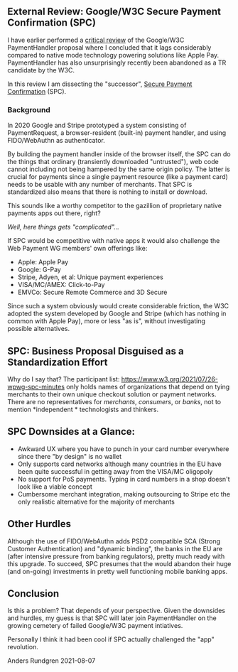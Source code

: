 ## External Review: Google/W3C Secure Payment Confirmation (SPC)
I have earlier performed a [critical review](https://github.com/cyberphone/doc/blob/gh-pages/payments/paymenthandler.md#the-w3c-paymenthandler) of the Google/W3C PaymentHandler proposal
where I concluded that it lags considerably compared to native mode technology powering solutions like Apple Pay.
PaymentHandler has also unsurprisingly recently been abandoned as a TR candidate by the W3C.

In this review I am dissecting the "successor", [Secure Payment Confirmation](https://w3c.github.io/secure-payment-confirmation/) (SPC).

### Background
In 2020 Google and Stripe prototyped a system consisting of PaymentRequest, a browser-resident (built-in)
payment handler, and using FIDO/WebAuthn as authenticator.

By building the payment handler inside of the browser itself, the SPC can do the things
that ordinary (transiently downloaded "untrusted"), web code cannot including
not being hampered by the same origin policy.  The latter is crucial for payments
since a single payment resource (like a payment card) needs to be usable with any
number of merchants.  That SPC is standardized also means that there is
nothing to install or download.

This sounds like a worthy competitor to the gazillion of proprietary native payments apps out there, right?

*Well, here things gets "complicated"...*

If SPC would be competitive with native apps it would also
challenge the Web Payment WG members' own offerings like:
- Apple: Apple Pay
- Google: G-Pay
- Stripe, Adyen, et al: Unique payment experiences
- VISA/MC/AMEX: Click-to-Pay
- EMVCo: Secure Remote Commerce and 3D Secure

Since such a system obviously would create considerable friction,
the W3C adopted the system developed by Google and Stripe (which has
nothing in common with Apple Pay), more or less "as is", without investigating
possible alternatives.

## SPC: Business Proposal Disguised as a Standardization Effort
Why do I say that? The participant list: https://www.w3.org/2021/07/26-wpwg-spc-minutes only
holds names of organizations that depend on tying merchants to their
own unique checkout solution or payment networks.
There are no representatives for *merchants*, *consumers*, or *banks*,
not to mention *independent * technologists and thinkers. 

## SPC Downsides at a Glance:
- Awkward UX where you have to punch in your card number everywhere since there "by design" is no wallet
- Only supports card networks although many countries in the EU have been quite successful in getting away from the VISA/MC oligopoly
- No support for PoS payments.  Typing in card numbers in a shop doesn't look like a viable concept
- Cumbersome merchant integration, making outsourcing to Stripe etc the only realistic alternative for the majority of merchants

## Other Hurdles
Although the use of FIDO/WebAuthn adds PSD2 compatible SCA (Strong Customer Authentication) and "dynamic binding",
the banks in the EU are (after intensive pressure from banking regulators), pretty much ready with this upgrade.
To succeed, SPC presumes that the would abandon their
huge (and on-going) investments in pretty well functioning mobile banking apps. 

## Conclusion
Is this a problem? That depends of your perspective.
Given the downsides and hurdles, my guess is that SPC will later join
PaymentHandler on the growing cemetery of failed Google/W3C
payment intiatives.

Personally I think it had been cool if SPC actually challenged
the "app" revolution.

Anders Rundgren 2021-08-07
